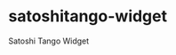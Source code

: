 satoshitango-widget
===================

Satoshi Tango Widget

<div id="satoshi"></div><script src="http://www.satoshitango.com/js/satoshiwidget.min.js"></script>
